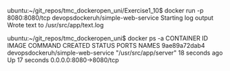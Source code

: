 ubuntu:~/git_repos/tmc_dockeropen_uni/Exercise1_10$ docker run -p 8080:8080/tcp devopsdockeruh/simple-web-service
Starting log output
Wrote text to /usr/src/app/text.log

ubuntu:~/git_repos/tmc_dockeropen_uni$ docker ps -a
CONTAINER ID   IMAGE                                                 COMMAND                  CREATED          STATUS                        PORTS                                                                                                                                                 NAMES
9ae89a72dab4   devopsdockeruh/simple-web-service                     "/usr/src/app/server"    18 seconds ago   Up 17 seconds                 0.0.0.0:8080->8080/tcp
